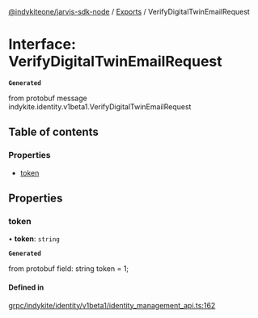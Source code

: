 [@indykiteone/jarvis-sdk-node](../README.md) / [Exports](../modules.md) / VerifyDigitalTwinEmailRequest

# Interface: VerifyDigitalTwinEmailRequest

**`Generated`**

from protobuf message indykite.identity.v1beta1.VerifyDigitalTwinEmailRequest

## Table of contents

### Properties

- [token](VerifyDigitalTwinEmailRequest.md#token)

## Properties

### token

• **token**: `string`

**`Generated`**

from protobuf field: string token = 1;

#### Defined in

[grpc/indykite/identity/v1beta1/identity_management_api.ts:162](https://github.com/indykite/jarvis-sdk-node/blob/438b790/jarvis_sdk_node/src/grpc/indykite/identity/v1beta1/identity_management_api.ts#L162)
